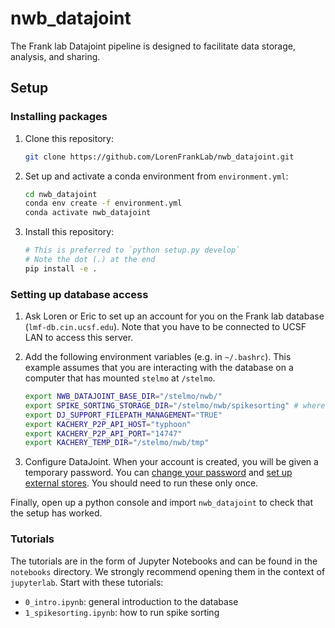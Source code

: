 # nwb_datajoint

The Frank lab Datajoint pipeline is designed to facilitate data storage, analysis, and sharing.

## Setup

### Installing packages

1. Clone this repository:

   ```bash
   git clone https://github.com/LorenFrankLab/nwb_datajoint.git
   ```

2. Set up and activate a conda environment from `environment.yml`:

   ```bash
   cd nwb_datajoint
   conda env create -f environment.yml
   conda activate nwb_datajoint
   ```

3. Install this repository:

   ```bash
   # This is preferred to `python setup.py develop`
   # Note the dot (.) at the end
   pip install -e .
   ```

### Setting up database access

1. Ask Loren or Eric to set up an account for you on the Frank lab database (`lmf-db.cin.ucsf.edu`). Note that you have to be connected to UCSF LAN to access this server.

2. Add the following environment variables (e.g. in `~/.bashrc`). This example assumes that you are interacting with the database on a computer that has mounted `stelmo` at `/stelmo`.

     ```bash
     export NWB_DATAJOINT_BASE_DIR="/stelmo/nwb/" 
     export SPIKE_SORTING_STORAGE_DIR="/stelmo/nwb/spikesorting" # where output of spike sorting will be sorted
     export DJ_SUPPORT_FILEPATH_MANAGEMENT="TRUE"
     export KACHERY_P2P_API_HOST="typhoon"
     export KACHERY_P2P_API_PORT="14747"
     export KACHERY_TEMP_DIR="/stelmo/nwb/tmp"
     ```

3. Configure DataJoint. When your account is created, you will be given a temporary password. You can [change your password](https://github.com/LorenFrankLab/nwb_datajoint/blob/master/franklab_scripts/franklab_dj_initial_setup.py) and [set up external stores](https://github.com/LorenFrankLab/nwb_datajoint/blob/master/franklab_scripts/franklab_dj_stores_setup.py). You should need to run these only once.

Finally, open up a python console and import `nwb_datajoint` to check that the setup has worked.

### Tutorials

The tutorials are in the form of Jupyter Notebooks and can be found in the `notebooks` directory. We strongly recommend opening them in the context of `jupyterlab`. Start with these tutorials:

* `0_intro.ipynb`: general introduction to the database
* `1_spikesorting.ipynb`: how to run spike sorting
